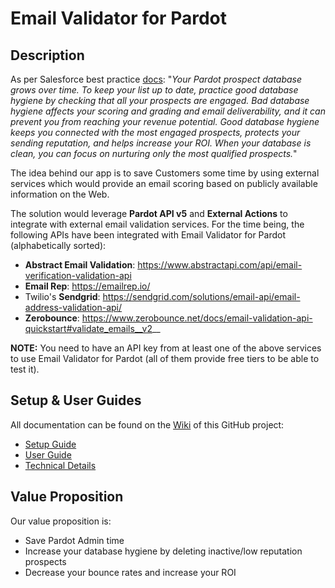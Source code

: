 # Email Validator for Pardot

## Description
As per Salesforce best practice [docs](https://help.salesforce.com/s/articleView?language=en_US&id=sf.pardot_database_hygiene.htm&type=5): "_Your Pardot prospect database grows over time. To keep your list up to date, practice good database hygiene by checking that all your prospects are engaged. Bad database hygiene affects your scoring and grading and email deliverability, and it can prevent you from reaching your revenue potential. Good database hygiene keeps you connected with the most engaged prospects, protects your sending reputation, and helps increase your ROI. When your database is clean, you can focus on nurturing only the most qualified prospects._"



The idea behind our app is to save Customers some time by using external services which would provide an email scoring based on publicly available information on the Web.

The solution would leverage **Pardot API v5** and **External Actions** to integrate with external email validation services.
For the time being, the following APIs have been integrated with Email Validator for Pardot (alphabetically sorted):
* **Abstract Email Validation**: https://www.abstractapi.com/api/email-verification-validation-api
* **Email Rep**: https://emailrep.io/
* Twilio's **Sendgrid**: https://sendgrid.com/solutions/email-api/email-address-validation-api/
* **Zerobounce**: https://www.zerobounce.net/docs/email-validation-api-quickstart#validate_emails__v2__

**NOTE:** You need to have an API key from at least one of the above services to use Email Validator for Pardot (all of them provide free tiers to be able to test it).

## Setup & User Guides
All documentation can be found on the [Wiki](https://github.com/SalesforceLabs/EmailValidator/wiki) of this GitHub project:
* [Setup Guide](https://github.com/SalesforceLabs/EmailValidator/wiki/1.-Setup-Guide)
* [User Guide](https://github.com/SalesforceLabs/EmailValidator/wiki/2.-User-Guide)
* [Technical Details](#)

## Value Proposition
Our value proposition is:
* Save Pardot Admin time
* Increase your database hygiene by deleting inactive/low reputation prospects
* Decrease your bounce rates and increase your ROI
